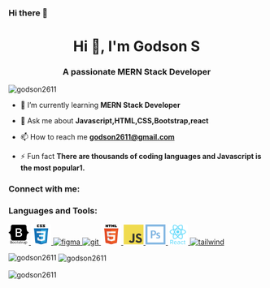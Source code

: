 ### Hi there 👋
<h1 align="center">Hi 👋, I'm Godson S</h1>
<h3 align="center">A passionate MERN Stack Developer</h3>

<p align="left"> <img src="https://komarev.com/ghpvc/?username=godson2611&label=Profile%20views&color=0e75b6&style=flat" alt="godson2611" /> </p>

- 🌱 I’m currently learning **MERN Stack Developer**

- 💬 Ask me about **Javascript,HTML,CSS,Bootstrap,react**

- 📫 How to reach me **godson2611@gmail.com**

- ⚡ Fun fact **There are thousands of coding languages and Javascript is the most popular1.**

<h3 align="left">Connect with me:</h3>
<p align="left">
</p>

<h3 align="left">Languages and Tools:</h3>
<p align="left"> <a href="https://getbootstrap.com" target="_blank" rel="noreferrer"> <img src="https://raw.githubusercontent.com/devicons/devicon/master/icons/bootstrap/bootstrap-plain-wordmark.svg" alt="bootstrap" width="40" height="40"/> </a> <a href="https://www.w3schools.com/css/" target="_blank" rel="noreferrer"> <img src="https://raw.githubusercontent.com/devicons/devicon/master/icons/css3/css3-original-wordmark.svg" alt="css3" width="40" height="40"/> </a> <a href="https://www.figma.com/" target="_blank" rel="noreferrer"> <img src="https://www.vectorlogo.zone/logos/figma/figma-icon.svg" alt="figma" width="40" height="40"/> </a> <a href="https://git-scm.com/" target="_blank" rel="noreferrer"> <img src="https://www.vectorlogo.zone/logos/git-scm/git-scm-icon.svg" alt="git" width="40" height="40"/> </a> <a href="https://www.w3.org/html/" target="_blank" rel="noreferrer"> <img src="https://raw.githubusercontent.com/devicons/devicon/master/icons/html5/html5-original-wordmark.svg" alt="html5" width="40" height="40"/> </a> <a href="https://developer.mozilla.org/en-US/docs/Web/JavaScript" target="_blank" rel="noreferrer"> <img src="https://raw.githubusercontent.com/devicons/devicon/master/icons/javascript/javascript-original.svg" alt="javascript" width="40" height="40"/> </a> <a href="https://www.photoshop.com/en" target="_blank" rel="noreferrer"> <img src="https://raw.githubusercontent.com/devicons/devicon/master/icons/photoshop/photoshop-line.svg" alt="photoshop" width="40" height="40"/> </a> <a href="https://reactjs.org/" target="_blank" rel="noreferrer"> <img src="https://raw.githubusercontent.com/devicons/devicon/master/icons/react/react-original-wordmark.svg" alt="react" width="40" height="40"/> </a> <a href="https://tailwindcss.com/" target="_blank" rel="noreferrer"> <img src="https://www.vectorlogo.zone/logos/tailwindcss/tailwindcss-icon.svg" alt="tailwind" width="40" height="40"/> </a> </p>

<p><img align="left" src="https://github-readme-stats.vercel.app/api/top-langs?username=godson2611&show_icons=true&locale=en&layout=compact" alt="godson2611" /></p>

<p>&nbsp;<img align="center" src="https://github-readme-stats.vercel.app/api?username=godson2611&show_icons=true&locale=en" alt="godson2611" /></p>

<p><img align="center" src="https://github-readme-streak-stats.herokuapp.com/?user=godson2611&" alt="godson2611" /></p>

